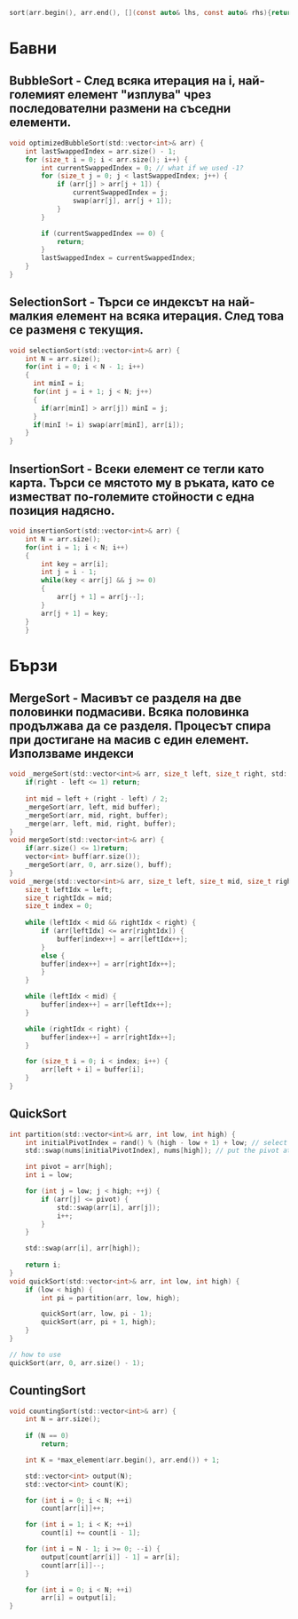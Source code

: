 ```c
sort(arr.begin(), arr.end(), [](const auto& lhs, const auto& rhs){return lhs < rhs;});
```
# Бавни
## BubbleSort - След всяка итерация на i, най-големият елемент "изплува" чрез последователни размени на съседни елементи.
```c
void optimizedBubbleSort(std::vector<int>& arr) {
	int lastSwappedIndex = arr.size() - 1;
	for (size_t i = 0; i < arr.size(); i++) {
		int currentSwappedIndex = 0; // what if we used -1?
		for (size_t j = 0; j < lastSwappedIndex; j++) {
			if (arr[j] > arr[j + 1]) {
				currentSwappedIndex = j;
				swap(arr[j], arr[j + 1]);
			}
		}

		if (currentSwappedIndex == 0) {
			return;
		}
		lastSwappedIndex = currentSwappedIndex;
	}
}
```
## SelectionSort - Търси се индексът на най-малкия елемент на всяка итерация. След това се разменя с текущия.
```c
void selectionSort(std::vector<int>& arr) {
    int N = arr.size();
    for(int i = 0; i < N - 1; i++)
    {
      int minI = i;
      for(int j = i + 1; j < N; j++)
      {
        if(arr[minI] > arr[j]) minI = j;
      }
      if(minI != i) swap(arr[minI], arr[i]);
    }
}
```
## InsertionSort - Всеки елемент се тегли като карта. Търси се мястото му в ръката, като се изместват по-големите стойности с една позиция надясно.
```c
void insertionSort(std::vector<int>& arr) {
	int N = arr.size();
	for(int i = 1; i < N; i++)
	{
		int key = arr[i];
		int j = i - 1;
		while(key < arr[j] && j >= 0)
		{
			arr[j + 1] = arr[j--];
		}
		arr[j + 1] = key;
	}
    }
```
# Бързи
## MergeSort - Масивът се разделя на две половинки подмасиви. Всяка половинка продължава да се разделя. Процесът спира при достигане на масив с един елемент. Използваме индекси
```c
void _mergeSort(std::vector<int>& arr, size_t left, size_t right, std::vector<int>& buffer) {
	if(right - left <= 1) return;
	
	int mid = left + (right - left) / 2;
	_mergeSort(arr, left, mid buffer);
	_mergeSort(arr, mid, right, buffer);
	_merge(arr, left, mid, right, buffer);
}
void mergeSort(std::vector<int>& arr) {
	if(arr.size() <= 1)return;
	vector<int> buff(arr.size());
	_mergeSort(arr, 0, arr.size(), buff);
}
void _merge(std::vector<int>& arr, size_t left, size_t mid, size_t right, std::vector<int>& buffer) {
	size_t leftIdx = left;
	size_t rightIdx = mid;
	size_t index = 0;
	
	while (leftIdx < mid && rightIdx < right) {
        if (arr[leftIdx] <= arr[rightIdx]) {
            buffer[index++] = arr[leftIdx++];
        }
        else {
		buffer[index++] = arr[rightIdx++];
        }
	}

	while (leftIdx < mid) {
		buffer[index++] = arr[leftIdx++];
	}

	while (rightIdx < right) {
		buffer[index++] = arr[rightIdx++];
	}

	for (size_t i = 0; i < index; i++) {
		arr[left + i] = buffer[i];
	}
}
```
## QuickSort
```c
int partition(std::vector<int>& arr, int low, int high) {
    int initialPivotIndex = rand() % (high - low + 1) + low; // select random index in the range [low, high] for pivot
    std::swap(nums[initialPivotIndex], nums[high]); // put the pivot at the end

    int pivot = arr[high];
    int i = low;

    for (int j = low; j < high; ++j) {
        if (arr[j] <= pivot) {
            std::swap(arr[i], arr[j]);
            i++;
        }
    }

    std::swap(arr[i], arr[high]);
    
    return i;
}
void quickSort(std::vector<int>& arr, int low, int high) {
    if (low < high) {
        int pi = partition(arr, low, high);

        quickSort(arr, low, pi - 1);
        quickSort(arr, pi + 1, high);
    }
}

// how to use
quickSort(arr, 0, arr.size() - 1);
```
## CountingSort
```c
void countingSort(std::vector<int>& arr) {
    int N = arr.size();
    
    if (N == 0)
        return;

    int K = *max_element(arr.begin(), arr.end()) + 1;

    std::vector<int> output(N);
    std::vector<int> count(K);

    for (int i = 0; i < N; ++i) 
        count[arr[i]]++;

    for (int i = 1; i < K; ++i)
        count[i] += count[i - 1];

    for (int i = N - 1; i >= 0; --i) {
        output[count[arr[i]] - 1] = arr[i];
        count[arr[i]]--;
    }

    for (int i = 0; i < N; ++i)
        arr[i] = output[i];
}
```
